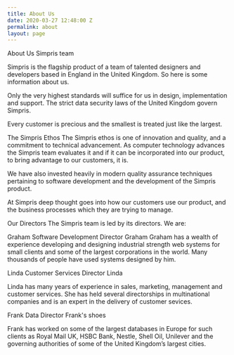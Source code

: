 ```yaml
---
title: About Us
date: 2020-03-27 12:48:00 Z
permalink: about
layout: page
---
```


About Us
Simpris team

Simpris is the flagship product of a team of talented designers and developers based in England in the United Kingdom. So here is some information about us.

Only the very highest standards will suffice for us in design, implementation and support. The strict data security laws of the United Kingdom govern Simpris.

Every customer is precious and the smallest is treated just like the largest.

The Simpris Ethos
The Simpris ethos is one of innovation and quality, and a commitment to technical advancement. As computer technology advances the Simpris team evaluates it and if it can be incorporated into our product, to bring advantage to our customers, it is.

We have also invested heavily in modern quality assurance techniques pertaining to software development and the development of the Simpris product.

At Simpris deep thought goes into how our customers use our product, and the business processes which they are trying to manage.

Our Directors
The Simpris team is led by its directors. We are:

Graham
Software Development Director
Graham
Graham has a wealth of experience developing and designing industrial strength web systems for small clients and some of the largest corporations in the world.
Many thousands of people have used systems designed by
him.

Linda
Customer Services Director
Linda

Linda has many years of experience in sales, marketing, management and customer services. She has held several directorships in multinational companies
and is an expert in the delivery of customer sevices.

Frank
Data Director
Frank's shoes

Frank has worked on some of the largest databases in Europe for such clients as Royal Mail UK, HSBC Bank, Nestle, Shell Oil, Unilever and the governing authorities of some of the United Kingdom’s largest cities.